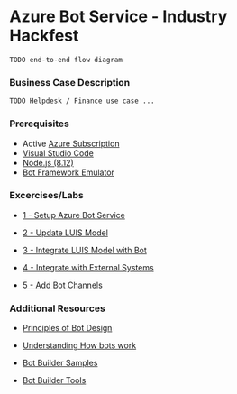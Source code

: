 # Azure Bot Service - Industry Hackfest

    TODO end-to-end flow diagram

### Business Case Description

    TODO Helpdesk / Finance use case ...

### Prerequisites

- Active [Azure Subscription](https://azure.microsoft.com/en-us/free/)
- [Visual Studio Code](https://www.visualstudio.com/downloads)
- [Node.js (8.12)](https://nodejs.org/)
- [Bot Framework Emulator](https://github.com/Microsoft/BotFramework-Emulator)

### Excercises/Labs

- [1 - Setup Azure Bot Service](https://github.com/jomit/BotWorkshop/blob/master/1-SetupAzureBotService.md)

- [2 - Update LUIS Model](https://github.com/jomit/BotWorkshop/blob/master/2-UpdateLUISModel.md)

- [3 - Integrate LUIS Model with Bot]()

- [4 - Integrate with External Systems]()

- [5 - Add Bot Channels]()


### Additional Resources
- [Principles of Bot Design](https://docs.microsoft.com/en-us/azure/bot-service/bot-service-design-principles?view=azure-bot-service-4.0)

- [Understanding How bots work](https://docs.microsoft.com/en-us/azure/bot-service/bot-builder-basics?view=azure-bot-service-4.0&tabs=cs)

- [Bot Builder Samples](https://github.com/Microsoft/BotBuilder-Samples/blob/master/readme.md)

- [Bot Builder Tools](https://docs.microsoft.com/en-us/azure/bot-service/bot-builder-tools?view=azure-bot-service-4.0)